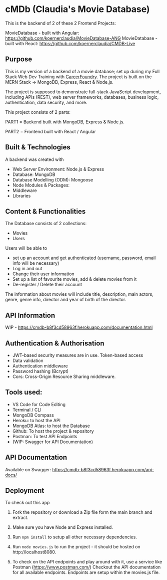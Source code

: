 # cMDb (Claudia's Movie Database)

This is the backend of 2 of these 2 Frontend Projects:

MovieDatabase - built with Angular: https://github.com/koernerclaudia/MovieDatabase-ANG
MovieDatabase - built with React: https://github.com/koernerclaudia/CMDB-Live

## Purpose

This is my version of a backend of a movie database; set up during my Full Stack Web Dev Training with [CareerFoundry](https://careerfoundry.com/en/courses/become-a-web-developer/). 
The project is built on the MERN Stack -> MongoDB, Express, React & Node.js.

The project is supposed to demonstrate full-stack JavaScript development, including APIs (REST), web server
frameworks, databases, business logic, authentication, data security, and more.

This project consists of 2 parts:

PART1 = Backend built with MongoDB, Express & Node.js.

PART2 = Frontend built with React / Angular 

## Built & Technologies

A backend was created with
- Web Server Environment: Node.js & Express
- Database: MongoDB
- Database Modelling (ODM): Mongoose
- Node Modules & Packages:
- Middleware
- Libraries

## Content & Functionalities

The Database consists of 2 collections:
- Movies
- Users

Users will be able to
- set up an account and get authenticated (username, password, email info will be necessary)
- Log in and out
- Change their user information
- Set up a list of favourite movies, add & delete movies from it
- De-register / Delete their account

The information about movies will include title, description, main actors, genre, genre info, director and year of birth of the director.

## API Information

WIP - https://cmdb-b8f3cd58963f.herokuapp.com/documentation.html

## Authentication & Authorisation
- JWT-based security measures are in use. Token-based access
- Data validation
- Authentication middleware
- Password hashing (Bcrypt)
- Cors: Cross-Origin Resource Sharing middleware.

## Tools used:

- VS Code for Code Editing
- Terminal / CLI
- MongoDB Compass
- Heroku: to host the API
- MongoDB Atlas: to host the Database
- Github: To host the project & repository
- Postman: To test API Endpoints
- (WIP: Swagger for API Documentation)


## API Documentation

Available on Swagger: https://cmdb-b8f3cd58963f.herokuapp.com/api-docs/


## Deployment

To check out this app

1) Fork the repository or download a Zip file form the main branch and extract.

2) Make sure you have Node and Express installed.

3) Run `npm install` to setup all other necessary dependencies. 

4) Run `node movies.js` to run the project - it should be hosted on http://localhost8080.

5) To check on the API endpoints and play around with it, use a service like Postman (https://www.postman.com/) Checkout the API documentation for all available endpoints. Endpoints are setup within the movies.js file.